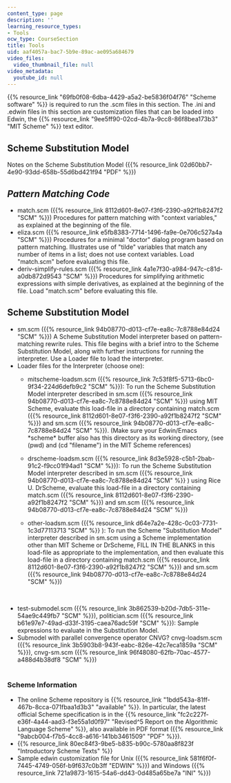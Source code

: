 ```yaml
---
content_type: page
description: ''
learning_resource_types:
- Tools
ocw_type: CourseSection
title: Tools
uid: aaf4057a-bac7-5b9e-89ac-ae095a684679
video_files:
  video_thumbnail_file: null
video_metadata:
  youtube_id: null
---
```


{{% resource_link "69fb0f08-6dba-4429-a5a2-be5836f04f76" "Scheme software" %}} is required to run the .scm files in this section. The .ini and .edwin files in this section are customization files that can be loaded into Edwin, the {{% resource_link "9ee5ff90-02cd-4b7a-9cc8-86f8bea173b3" "MIT Scheme" %}} text editor.

Scheme Substitution Model
-------------------------

Notes on the Scheme Substitution Model ({{% resource_link 02d60bb7-4e90-93dd-658b-55d6bd421f94 "PDF" %}})

_Pattern Matching Code_
-----------------------

*   match.scm ({{% resource_link 8112d601-8e07-f3f6-2390-a92f1b8247f2 "SCM" %}}) Procedures for pattern matching with "context variables," as explained at the beginning of the file.
*   eliza.scm ({{% resource_link e5fb8383-7714-1496-fa9e-0e706c527a4a "SCM" %}}) Procedures for a minimal "doctor" dialog program based on pattern matching. Illustrates use of "tilde" variables that match any number of items in a list; does not use context variables. Load "match.scm" before evaluating this file.
*   deriv-simplify-rules.scm ({{% resource_link 4a1e7f30-a984-947c-c81d-a0db872d9543 "SCM" %}}) Procedures for simplifying arithmetic expressions with simple derivatives, as explained at the beginning of the file. Load "match.scm" before evaluating this file.

Scheme Substitution Model
-------------------------

*   sm.scm ({{% resource_link 94b08770-d013-cf7e-ea8c-7c8788e84d24 "SCM" %}}) A Scheme Substitution Model interpreter based on pattern-matching rewrite rules. This file begins with a brief intro to the Scheme Substitution Model, along with further instructions for running the interpreter. Use a Loader file to load the interpreter.
*   Loader files for the Interpreter (choose one):
    *   mitscheme-loadsm.scm ({{% resource_link 7c53f8f5-5713-6bc0-9f34-224d6defb9c2 "SCM" %}}): To run the Scheme Substitution Model interpreter described in sm.scm ({{% resource_link 94b08770-d013-cf7e-ea8c-7c8788e84d24 "SCM" %}}) using MIT Scheme, evaluate this load-file in a directory containing match.scm ({{% resource_link 8112d601-8e07-f3f6-2390-a92f1b8247f2 "SCM" %}}) and sm.scm ({{% resource_link 94b08770-d013-cf7e-ea8c-7c8788e84d24 "SCM" %}}). (Make sure your Edwin/Emacs \*scheme\* buffer also has this directory as its working directory, (see (pwd) and (cd "filename") in the MIT Scheme references)
    *   drscheme-loadsm.scm ({{% resource_link 8d3e5928-c5b1-2bab-91c2-f9cc01f94ad1 "SCM" %}}): To run the Scheme Substitution Model interpreter described in sm.scm ({{% resource_link 94b08770-d013-cf7e-ea8c-7c8788e84d24 "SCM" %}} ) using Rice U. DrScheme, evaluate this load-file in a directory containing match.scm ({{% resource_link 8112d601-8e07-f3f6-2390-a92f1b8247f2 "SCM" %}}) and sm.scm ({{% resource_link 94b08770-d013-cf7e-ea8c-7c8788e84d24 "SCM" %}})
    *   other-loadsm.scm ({{% resource_link d64e7a2e-428c-0c03-7731-1c3d77113713 "SCM" %}} ): To run the Scheme "Substitution Model" interpreter described in sm.scm using a Scheme implementation other than MIT Scheme or DrScheme, FILL IN THE BLANKS in this load-file as appropriate to the implementation, and then evaluate this load-file in a directory containing match.scm ({{% resource_link 8112d601-8e07-f3f6-2390-a92f1b8247f2 "SCM" %}}) and sm.scm ({{% resource_link 94b08770-d013-cf7e-ea8c-7c8788e84d24 "SCM" %}})  
          
         
*   test-submodel.scm ({{% resource_link 3b862539-b20d-7db5-311e-54ae9c449fb7 "SCM" %}}), politician.scm ({{% resource_link b61e97e7-49ad-d33f-3195-caea76adc59f "SCM" %}}): Sample expressions to evaluate in the Substitution Model.
*   Submodel with parallel convergence operator CNVG? cnvg-loadsm.scm ({{% resource_link 3b5903b8-943f-eabc-826e-42c7eca1859a "SCM" %}}), cnvg-sm.scm ({{% resource_link 96f48080-62fb-70ac-4577-a488d4b38df8 "SCM" %}})  
     

### Scheme Information

*   The online Scheme repository is {{% resource_link "1bdd543a-81ff-467b-8cca-071fbaa1d3b3" "available" %}}. In particular, the latest official Scheme specification is in the {{% resource_link "fc2c227f-e36f-4a44-aad3-f3e55a1d0f97" "Revised^5 Report on the Algorithmic Language Scheme" %}}, also available in PDF format ({{% resource_link "9abcb004-f7b5-4cc8-a616-141bb3461509" "PDF" %}}).
*   {{% resource_link 80ec84f3-9be5-b835-b90c-5780aa8f823f "Introductory Scheme Texts" %}}
*   Sample edwin customization file for Unix ({{% resource_link 581f6f0f-7445-4749-056f-b9f637c0b3ff "EDWIN" %}}) and Windows ({{% resource_link 721a9873-1615-54a6-dd43-0d485a65be7a "INI" %}})